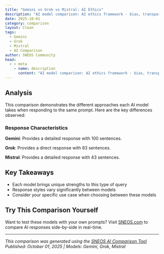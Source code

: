 ```yaml
---
title: "Gemini vs Grok vs Mistral: AI Ethics"
description: "AI model comparison: AI ethics framework - bias, transparency, accountability in algorithms..."
date: 2025-10-01
category: comparison
layout: Clean
tags:
  - Gemini
  - Grok
  - Mistral
  - AI Comparison
author: SNEOS Community
head:
  - - meta
    - name: description
      content: "AI model comparison: AI ethics framework - bias, transparency, accountability in algorithms..."
---
```


<ChatComparison
  title="Gemini vs Grok vs Mistral: AI Ethics"
  prompt="AI ethics framework - bias, transparency, accountability in algorithms"
  :responses='{
    "Gemini": "## AI Ethics Framework: Bias, Transparency, Accountability in Algorithms\n\nAn AI Ethics Framework built around bias, transparency, and accountability is crucial for responsible AI development and deployment. Here\u0027s a breakdown of each element, how they relate, and how to implement them:\n\n**1. Bias in Algorithms:**\n\n*   **What is it?** Bias in AI refers to systematic and unfair distortions that lead to discriminatory or harmful outcomes. It arises when the data used to train the algorithm, the algorithm itself, or the way the algorithm is deployed reflects existing societal biases or introduces new ones.\n\n*   **Sources of Bias:**\n    *   **Data Bias:**\n        *   **Historical Bias:** Training data reflects past inequalities and prejudices.\n        *   **Representation Bias:** Certain groups are underrepresented or misrepresented in the data.\n        *   **Measurement Bias:** Inaccurate or unfair data collection methods (e.g., biased sensors, flawed surveys).\n        *   **Sampling Bias:** Data doesn\u0027t accurately reflect the population it\u0027s supposed to represent.\n    *   **Algorithm Bias:**\n        *   **Algorithm Design Choices:**  Certain design choices in the algorithm architecture or optimization process may inadvertently favor certain groups.\n        *   **Feature Selection Bias:** Choosing features that are correlated with protected attributes (e.g., race, gender) can lead to discriminatory outcomes.\n    *   **Deployment Bias:**\n        *   **Unequal Access:**  AI systems are deployed unevenly, benefiting some groups more than others.\n        *   **Feedback Loops:** Biased outcomes reinforce biased data, leading to a spiral of inequality.\n        *   **Contextual Bias:**  The algorithm performs differently in different contexts, leading to unfair results.\n\n*   **Mitigation Strategies:**\n    *   **Data Auditing:**  Thoroughly examine training data for imbalances and biases. Use tools and techniques to identify and quantify bias.\n    *   **Data Augmentation:**  Create synthetic data to balance representation and address underrepresented groups.\n    *   **Fairness-Aware Algorithms:**  Employ algorithms specifically designed to minimize bias and promote fairness. Techniques include:\n        *   **Pre-processing:**  Modify the data to remove or mitigate bias before training.\n        *   **In-processing:**  Incorporate fairness constraints directly into the learning algorithm.\n        *   **Post-processing:**  Adjust the algorithm\u0027s output to ensure fairness after training.\n    *   **Bias Detection and Monitoring:**  Continuously monitor the AI system\u0027s performance to detect and mitigate bias over time. Use fairness metrics (e.g., equal opportunity, demographic parity) to track outcomes for different groups.\n    *   **Diverse Teams:**  Involve diverse teams in the development and deployment of AI systems to identify and address potential biases.\n\n**2. Transparency in Algorithms:**\n\n*   **What is it?** Transparency in AI refers to the ability to understand how an AI system works, how it makes decisions, and what data it uses. It\u0027s about making the inner workings of AI more accessible and understandable.\n\n*   **Levels of Transparency:**\n    *   **Input Transparency:** Knowing what data the AI system uses as input.\n    *   **Process Transparency:** Understanding the steps the AI system takes to reach a decision.\n    *   **Output Transparency:** Understanding why the AI system produced a specific output.\n    *   **Model Transparency:** Understanding the internal structure and parameters of the AI model.\n\n*   **Techniques for Enhancing Transparency:**\n    *   **Explainable AI (XAI):**  Develop methods that make AI decisions more understandable to humans.  Techniques include:\n        *   **Feature Importance:**  Identifying the features that have the most influence on the AI system\u0027s output.\n        *   **Rule Extraction:**  Extracting human-readable rules from the AI model.\n        *   **Local Explanations:**  Providing explanations for individual predictions. (e.g., LIME, SHAP)\n    *   **Model Cards:**  Documenting the AI model\u0027s purpose, training data, performance metrics, and potential limitations.\n    *   **Technical Documentation:**  Providing detailed technical documentation about the AI system\u0027s design, implementation, and operation.\n    *   **Auditable Logs:**  Maintaining detailed logs of the AI system\u0027s activity, including inputs, outputs, and intermediate steps.\n    *   **User Interfaces:**  Designing user interfaces that provide insights into the AI system\u0027s decision-making process.\n    *   **Access to Code and Data (Where Appropriate):** Open-sourcing code and datasets (while respecting privacy and security) can foster transparency and collaboration.\n\n*   **Challenges to Transparency:**\n    *   **Complexity:**  Deep learning models are often highly complex and difficult to interpret.\n    *   **Intellectual Property:**  Companies may be reluctant to reveal the inner workings of their AI systems due to intellectual property concerns.\n    *   **Privacy:**  Sharing detailed information about AI systems could compromise privacy.\n    *   **Performance Trade-offs:**  More transparent AI models may sometimes be less accurate than black-box models.\n\n**3. Accountability in Algorithms:**\n\n*   **What is it?** Accountability in AI refers to the ability to assign responsibility for the consequences of AI decisions and actions.  It means having mechanisms in place to address errors, biases, and other harms caused by AI systems.\n\n*   **Key Elements of Accountability:**\n    *   **Clear Roles and Responsibilities:**  Defining who is responsible for the design, development, deployment, and monitoring of AI systems.\n    *   **Governance Frameworks:**  Establishing clear policies and procedures for AI development and deployment.\n    *   **Auditing and Oversight:**  Conducting regular audits of AI systems to ensure they are functioning as intended and are not causing harm.\n    *   **Redress Mechanisms:**  Providing mechanisms for individuals to seek redress if they are harmed by an AI system.\n    *   **Transparency and Explainability:**  Facilitating understanding of how AI systems work, making it easier to identify the root causes of errors and biases.\n    *   **Impact Assessments:** Conducting thorough impact assessments before deploying AI systems to identify potential risks and harms.\n    *   **Ethical Review Boards:**  Establishing ethical review boards to evaluate the ethical implications of AI projects.\n\n*   **Levels of Accountability:**\n    *   **Individual Accountability:**  Holding individuals responsible for their actions in developing and deploying AI systems.\n    *   **Organizational Accountability:**  Holding organizations responsible for the AI systems they deploy.\n    *   **Legal Accountability:**  Establishing legal frameworks that hold individuals and organizations liable for the harms caused by AI systems.\n\n*   **Challenges to Accountability:**\n    *   **Complexity of AI Systems:**  It can be difficult to trace the causes of errors and biases in complex AI systems.\n    *   **Lack of Clear Legal Frameworks:**  The legal framework for AI is still evolving, making it difficult to assign liability for AI-related harms.\n    *   **Diffuse Responsibility:**  Responsibility for AI systems is often distributed across multiple individuals and organizations, making it difficult to pinpoint accountability.\n    *   **Algorithmic Opacity:**  Lack of transparency can make it difficult to understand how AI systems work and why they make certain decisions, hindering accountability.\n\n**Interrelationship Between Bias, Transparency, and Accountability:**\n\nThese three concepts are deeply intertwined and essential for a robust AI Ethics Framework:\n\n*   **Bias and Transparency:** Transparency is essential for detecting and mitigating bias.  Without understanding how an AI system works, it\u0027s difficult to identify and address sources of bias.\n*   **Bias and Accountability:**  Accountability requires the ability to identify and address the causes of harm.  This includes identifying and mitigating bias in AI systems.\n*   **Transparency and Accountability:** Transparency is crucial for holding individuals and organizations accountable for the consequences of AI decisions.  Without understanding how an AI system works, it\u0027s difficult to assign responsibility for its actions.\n\n**Implementation Considerations:**\n\n*   **Start with a clear ethical framework:** Develop a written ethical framework that outlines your organization\u0027s values and principles related to AI development and deployment.\n*   **Establish a responsible AI team/committee:**  Create a dedicated team or committee to oversee AI ethics and ensure that AI systems are developed and deployed responsibly.\n*   **Use appropriate tools and techniques:**  Employ tools and techniques for bias detection, fairness-aware algorithms, and explainable AI.\n*   **Continuously monitor and evaluate AI systems:**  Regularly monitor and evaluate AI systems to detect and mitigate bias, ensure transparency, and maintain accountability.\n*   **Invest in training and education:**  Provide training and education to employees on AI ethics, bias detection, and responsible AI development practices.\n*   **Engage stakeholders:**  Involve stakeholders, including users, affected communities, and experts, in the AI development and deployment process.\n*   **Adapt and evolve:**  The field of AI ethics is constantly evolving.  Be prepared to adapt your AI ethics framework and practices as new challenges and opportunities arise.\n\n**Example Scenario: Loan Application System**\n\nLet\u0027s imagine an AI-powered loan application system:\n\n*   **Bias:** The training data disproportionately favors male applicants, leading to lower approval rates for women, even when they are equally qualified.\n*   **Transparency:** The system operates as a \u0022black box,\u0022 and applicants are not given a clear explanation of why their application was rejected.\n*   **Accountability:** It\u0027s unclear who is responsible for the biased outcomes of the system and how applicants can challenge unfair decisions.\n\n**Applying the Framework:**\n\n1.  **Bias Mitigation:** Audit the training data for gender bias. Employ fairness-aware algorithms to ensure equal opportunity for men and women.\n2.  **Transparency:** Provide explanations to applicants about the key factors that influenced the loan decision (e.g., credit score, income, debt-to-income ratio).\n3.  **Accountability:** Establish a clear process for applicants to appeal loan decisions and provide contact information for responsible parties who can address concerns.  Conduct regular audits to ensure the system operates fairly.\n\nBy addressing bias, enhancing transparency, and establishing accountability mechanisms, organizations can build AI systems that are not only effective but also ethical and responsible. This fosters trust, mitigates risks, and promotes fairness in AI deployments.\n",
    "Grok": "An AI ethics framework is a structured set of principles and guidelines designed to address moral and societal concerns related to the development, deployment, and use of artificial intelligence (AI) systems. Key aspects like bias, transparency, and accountability are critical to ensuring that AI technologies are fair, trustworthy, and aligned with human values. Below, I\u2019ll outline these components within an AI ethics framework:\n\n---\n\n### **1. Bias in AI Systems**\nBias in AI refers to unfair or prejudiced outcomes produced by algorithms, often due to skewed data, design choices, or societal inequalities reflected in the system.\n\n- **Why It Matters**: Bias can lead to discrimination in areas like hiring, policing, healthcare, and finance, disproportionately harming marginalized groups. For example, facial recognition systems have historically shown higher error rates for non-white faces due to unrepresentative training data.\n- **Key Ethical Concerns**:\n  - **Data Bias**: Training data may reflect historical inequalities (e.g., underrepresentation of certain demographics).\n  - **Algorithmic Bias**: Models can amplify or perpetuate biases present in data or introduced through design assumptions.\n  - **Societal Impact**: Bias can erode trust in AI systems and exacerbate inequality.\n- **Mitigation Strategies**:\n  - **Diverse Data Collection**: Ensure datasets are representative of diverse populations and contexts.\n  - **Bias Audits**: Regularly test models for biased outcomes across different groups.\n  - **Fairness Metrics**: Use tools and metrics (e.g., equal opportunity, demographic parity) to quantify and address disparities.\n  - **Inclusive Design**: Involve diverse teams in AI development to identify blind spots.\n  - **Continuous Monitoring**: Post-deployment monitoring to detect and correct emergent biases.\n\n---\n\n### **2. Transparency in AI Systems**\nTransparency refers to the clarity and openness about how AI systems operate, including their decision-making processes, data sources, and limitations. It is essential for building trust and enabling scrutiny.\n\n- **Why It Matters**: Lack of transparency can lead to \u0022black box\u0022 systems where users and stakeholders cannot understand or challenge decisions (e.g., loan denials by automated systems). This opacity can hide errors, biases, or unethical practices.\n- **Key Ethical Concerns**:\n  - **Explainability**: Can the AI\u0027s decisions be understood by humans? For instance, why did a medical AI recommend a particular treatment?\n  - **Data Usage**: Are users informed about how their data is collected and processed?\n  - **Hidden Risks**: Without transparency, harmful impacts (e.g., privacy violations) may go unnoticed.\n- **Mitigation Strategies**:\n  - **Explainable AI (XAI)**: Develop models or tools that provide interpretable results, such as feature importance or decision trees for simpler models.\n  - **Documentation**: Provide clear documentation of algorithms, data sources, and intended use cases (e.g., model cards or data sheets).\n  - **User Communication**: Inform users about AI involvement in decision-making (e.g., labeling content generated by AI).\n  - **Open Standards**: Encourage public access to non-proprietary aspects of AI systems for independent evaluation.\n  - **Regulatory Compliance**: Adhere to laws like the EU\u2019s GDPR, which mandates explanations for automated decisions.\n\n---\n\n### **3. Accountability in AI Systems**\nAccountability ensures that individuals, organizations, and systems are responsible for the outcomes of AI technologies, including errors, harms, or misuse.\n\n- **Why It Matters**: Without accountability, there is no mechanism to address grievances or prevent harm. For example, who is responsible if an autonomous vehicle causes a fatal accident\u2014the developer, the manufacturer, or the owner?\n- **Key Ethical Concerns**:\n  - **Responsibility Gaps**: Determining who is liable for AI decisions can be complex due to shared roles among developers, deployers, and users.\n  - **Harm Mitigation**: Lack of accountability can delay or prevent redress for affected individuals.\n  - **Power Imbalances**: Large tech companies may evade responsibility due to their scale or legal protections.\n- **Mitigation Strategies**:\n  - **Clear Governance Structures**: Define roles and responsibilities for AI development, deployment, and oversight (e.g., ethics boards or compliance officers).\n  - **Audit Trails**: Maintain logs of AI decisions and actions for traceability.\n  - **Legal Frameworks**: Establish laws and regulations that hold entities accountable for AI outcomes (e.g., the EU AI Act, which categorizes AI systems by risk level and imposes stricter rules on high-risk applications).\n  - **Redress Mechanisms**: Provide accessible channels for users to report issues and seek remedies (e.g., appeal processes for algorithmic decisions).\n  - **Ethical Training**: Educate developers and stakeholders on the ethical implications of AI and their responsibilities.\n\n---\n\n### **Integrating Bias, Transparency, and Accountability in an AI Ethics Framework**\nA robust AI ethics framework should holistically address these three pillars by embedding them into the lifecycle of AI systems (design, development, deployment, and monitoring). Here\u2019s how they interconnect:\n\n- **Bias and Transparency**: Transparency in data and model design helps identify and mitigate biases. For instance, public disclosure of training data can reveal underrepresentation, prompting corrective action.\n- **Transparency and Accountability**: Transparency enables accountability by allowing stakeholders to scrutinize AI systems and hold developers or deployers responsible for harmful outcomes.\n- **Bias and Accountability**: Addressing bias requires accountability mechanisms to ensure that organizations actively work to prevent discrimination and are answerable for failures.\n\n---\n\n### **Key Principles for an AI Ethics Framework**\nBuilding on these components, an overarching AI ethics framework might include the following principles (inspired by frameworks like the OECD AI Principles and UNESCO\u2019s Ethics of AI):\n1. **Fairness**: Ensure AI systems do not perpetuate harm or inequality by addressing bias.\n2. **Transparency**: Make AI processes and decisions understandable and accessible.\n3. **Accountability**: Establish clear responsibility for AI outcomes and provide redress for harms.\n4. **Human-Centric Design**: Prioritize human well-being and dignity in AI development.\n5. **Privacy and Security**: Protect user data and ensure AI systems are safe from misuse.\n6. **Robustness and Safety**: Design AI systems to minimize risks and handle edge cases responsibly.\n\n---\n\n### **Challenges in Implementation**\n- **Technical Complexity**: Achieving transparency and fairness can be difficult in complex models like deep learning neural networks.\n- **Cultural and Contextual Differences**: Ethical norms vary across societies, making universal standards challenging.\n- **Regulatory Gaps**: Many regions lack enforceable laws for AI accountability, leading to inconsistent practices.\n- **Commercial Pressures**: Companies may prioritize profit over ethical considerations, resisting transparency or bias mitigation if it impacts performance or costs.\n\n---\n\n### **Conclusion**\nAn AI ethics framework focusing on bias, transparency, and accountability is essential for ensuring that AI systems are trustworthy, equitable, and beneficial to society. Addressing bias prevents discrimination, transparency builds trust, and accountability ensures responsibility. By embedding these principles into AI governance\u2014supported by technical tools, organizational policies, and regulatory oversight\u2014we can mitigate risks and maximize the positive impact of AI. Organizations and policymakers must collaborate to adapt and enforce such frameworks as AI technologies continue to evolve.",
    "Mistral": "Creating an AI ethics framework that addresses bias, transparency, and accountability in algorithms is crucial for ensuring that AI systems are fair, trustworthy, and responsible. Here is a structured approach to developing such a framework:\n\n### 1. Bias\n**Definition:** Bias in AI refers to the systematic prejudice or discrimination that can occur due to the data used to train algorithms or the algorithms themselves.\n\n**Key Considerations:**\n- **Data Bias:** Ensure that the training data is representative and diverse. Avoid datasets that perpetuate historical biases.\n- **Algorithmic Bias:** Regularly audit algorithms to identify and mitigate biases. Use techniques like fairness-aware machine learning.\n- **Bias Mitigation:** Implement bias mitigation algorithms and tools. Regularly update models to reflect changes in societal norms and data.\n- **Inclusive Design:** Involve diverse stakeholders in the design and development process to ensure that the AI system considers various perspectives.\n\n### 2. Transparency\n**Definition:** Transparency in AI involves making the processes, decisions, and outcomes of AI systems understandable and accessible to stakeholders.\n\n**Key Considerations:**\n- **Model Transparency:** Use interpretable models where possible. For complex models, provide explanations for decisions.\n- **Data Transparency:** Document the sources and characteristics of the data used to train the AI system.\n- **Process Transparency:** Clearly communicate the steps involved in developing, deploying, and maintaining the AI system.\n- **User Transparency:** Provide users with clear information about how the AI system works and how it affects them.\n\n### 3. Accountability\n**Definition:** Accountability in AI means ensuring that there are mechanisms in place to hold developers, deployers, and users of AI systems responsible for their actions and outcomes.\n\n**Key Considerations:**\n- **Responsibility:** Clearly define roles and responsibilities for all stakeholders involved in the AI lifecycle.\n- **Auditability:** Implement regular audits and reviews of AI systems to ensure compliance with ethical standards.\n- **Redress Mechanisms:** Establish processes for addressing and resolving issues that arise from the use of AI systems.\n- **Documentation:** Maintain comprehensive documentation of the AI system\u0027s design, development, deployment, and maintenance.\n\n### Implementation Steps\n\n1. **Policy Development:**\n   - Develop clear policies and guidelines that outline the ethical considerations for AI development and deployment.\n   - Ensure that these policies are communicated to all stakeholders.\n\n2. **Training and Awareness:**\n   - Provide training for developers, users, and other stakeholders on AI ethics and the importance of addressing bias, transparency, and accountability.\n   - Foster a culture of ethical awareness and responsibility.\n\n3. **Continuous Monitoring:**\n   - Implement continuous monitoring and evaluation mechanisms to identify and address ethical issues as they arise.\n   - Use tools and techniques for bias detection, transparency enhancement, and accountability tracking.\n\n4. **Stakeholder Engagement:**\n   - Engage with a diverse range of stakeholders, including users, developers, ethicists, and policymakers, to ensure that the AI system meets ethical standards.\n   - Incorporate feedback and concerns from stakeholders into the development and deployment process.\n\n5. **Regulatory Compliance:**\n   - Ensure that the AI system complies with relevant laws and regulations, such as data protection laws and anti-discrimination laws.\n   - Stay updated on emerging regulations and best practices in AI ethics.\n\n### Tools and Techniques\n\n- **Bias Detection Tools:** Use tools like Aequitas, Fairlearn, and IBM\u0027s AI Fairness 360 to detect and mitigate bias.\n- **Explainable AI (XAI):** Implement XAI techniques to make AI decisions more understandable.\n- **Audit Trails:** Maintain detailed audit trails to track the development, deployment, and outcomes of AI systems.\n- **Ethical Review Boards:** Establish ethical review boards to oversee the development and deployment of AI systems.\n\nBy integrating these considerations and steps into the AI development and deployment process, organizations can create AI systems that are fair, transparent, and accountable, thereby fostering trust and ensuring ethical use."
  }'
  published-date="10:35"
/>

## Analysis

This comparison demonstrates the different approaches each AI model takes when responding to the same prompt. Here are the key differences observed:

### Response Characteristics

**Gemini**: Provides a detailed response with 100 sentences. 

**Grok**: Provides a direct response with 83 sentences. 

**Mistral**: Provides a detailed response with 43 sentences. 

## Key Takeaways

- Each model brings unique strengths to this type of query
- Response styles vary significantly between models
- Consider your specific use case when choosing between these models

## Try This Comparison Yourself

Want to test these models with your own prompts? Visit [SNEOS.com](https://sneos.com) to compare AI responses side-by-side in real-time.

---

*This comparison was generated using the [SNEOS AI Comparison Tool](https://sneos.com)*
*Published: October 01, 2025 | Models: Gemini, Grok, Mistral*

